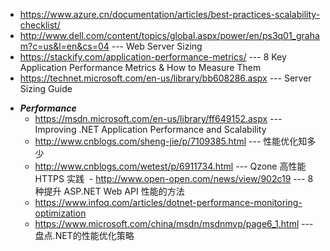- https://www.azure.cn/documentation/articles/best-practices-scalability-checklist/
- http://www.dell.com/content/topics/global.aspx/power/en/ps3q01_graham?c=us&l=en&cs=04 --- Web Server Sizing
- https://stackify.com/application-performance-metrics/ --- 8 Key Application Performance Metrics & How to Measure Them
- https://technet.microsoft.com/en-us/library/bb608286.aspx --- Server Sizing Guide

* ***Performance***
  - https://msdn.microsoft.com/en-us/library/ff649152.aspx --- Improving .NET Application Performance and Scalability
  - http://www.cnblogs.com/sheng-jie/p/7109385.html --- 性能优化知多少 
  - http://www.cnblogs.com/wetest/p/6911734.html --- Qzone 高性能 HTTPS 实践 
  - http://www.open-open.com/news/view/902c19 --- 8 种提升 ASP.NET Web API 性能的方法
  - https://www.infoq.com/articles/dotnet-performance-monitoring-optimization
  - https://www.microsoft.com/china/msdn/msdnmvp/page6_1.html --- 盘点.NET的性能优化策略
